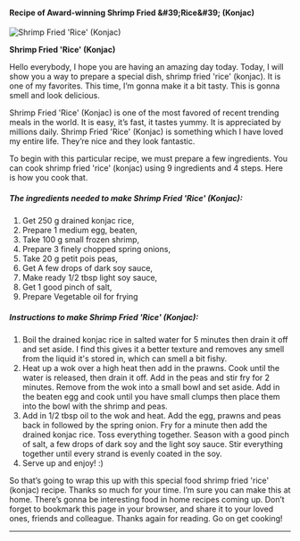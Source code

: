             

#### Recipe of Award-winning Shrimp Fried &amp;#39;Rice&amp;#39; (Konjac)

![Shrimp Fried 'Rice' (Konjac)](https://img-global.cpcdn.com/recipes/4db41af6adc1963a/751x532cq70/shrimp-fried-rice-konjac-recipe-main-photo.jpg)

**Shrimp Fried 'Rice' (Konjac)**

Hello everybody, I hope you are having an amazing day today. Today, I will show you a way to prepare a special dish, shrimp fried 'rice' (konjac). It is one of my favorites. This time, I’m gonna make it a bit tasty. This is gonna smell and look delicious.

Shrimp Fried 'Rice' (Konjac) is one of the most favored of recent trending meals in the world. It is easy, it’s fast, it tastes yummy. It is appreciated by millions daily. Shrimp Fried 'Rice' (Konjac) is something which I have loved my entire life. They’re nice and they look fantastic.

To begin with this particular recipe, we must prepare a few ingredients. You can cook shrimp fried 'rice' (konjac) using 9 ingredients and 4 steps. Here is how you cook that.

##### The ingredients needed to make Shrimp Fried 'Rice' (Konjac):

1.  Get 250 g drained konjac rice,
2.  Prepare 1 medium egg, beaten,
3.  Take 100 g small frozen shrimp,
4.  Prepare 3 finely chopped spring onions,
5.  Take 20 g petit pois peas,
6.  Get A few drops of dark soy sauce,
7.  Make ready 1/2 tbsp light soy sauce,
8.  Get 1 good pinch of salt,
9.  Prepare Vegetable oil for frying

##### Instructions to make Shrimp Fried 'Rice' (Konjac):

1.  Boil the drained konjac rice in salted water for 5 minutes then drain it off and set aside. I find this gives it a better texture and removes any smell from the liquid it's stored in, which can smell a bit fishy.
2.  Heat up a wok over a high heat then add in the prawns. Cook until the water is released, then drain it off. Add in the peas and stir fry for 2 minutes. Remove from the wok into a small bowl and set aside. Add in the beaten egg and cook until you have small clumps then place them into the bowl with the shrimp and peas.
3.  Add in 1/2 tbsp oil to the wok and heat. Add the egg, prawns and peas back in followed by the spring onion. Fry for a minute then add the drained konjac rice. Toss everything together. Season with a good pinch of salt, a few drops of dark soy and the light soy sauce. Stir everything together until every strand is evenly coated in the soy.
4.  Serve up and enjoy! :)

So that’s going to wrap this up with this special food shrimp fried 'rice' (konjac) recipe. Thanks so much for your time. I’m sure you can make this at home. There’s gonna be interesting food in home recipes coming up. Don’t forget to bookmark this page in your browser, and share it to your loved ones, friends and colleague. Thanks again for reading. Go on get cooking!

* * *